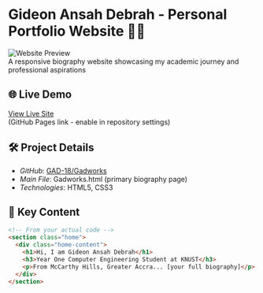 # Gideon Ansah Debrah - Personal Portfolio Website 👨‍💻

![Website Preview](/screenshots/preview.png)  
A responsive biography website showcasing my academic journey and professional aspirations

## 🌐 Live Demo
[View Live Site](https://GAD-18.github.io/Gadworks/)  
(GitHub Pages link - enable in repository settings)

## 🛠 Project Details
- *GitHub*: [GAD-18/Gadworks](https://github.com/GAD-18/Gadworks)
- *Main File*: Gadworks.html (primary biography page)
- *Technologies*: HTML5, CSS3

## 📌 Key Content
```html
<!-- From your actual code -->
<section class="home">
  <div class="home-content">
    <h1>Hi, I am Gideon Ansah Debrah</h1>
    <h3>Year One Computer Engineering Student at KNUST</h3>
    <p>From McCarthy Hills, Greater Accra... [your full biography]</p>
  </div>
</section>
